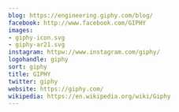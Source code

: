 ```yaml
---
blog: https://engineering.giphy.com/blog/
facebook: http://www.facebook.com/GIPHY
images:
- giphy-icon.svg
- giphy-ar21.svg
instagram: httpw://www.instagram.com/giphy/
logohandle: giphy
sort: giphy
title: GIPHY
twitter: giphy
website: https://giphy.com/
wikipedia: https://en.wikipedia.org/wiki/Giphy
---
```

